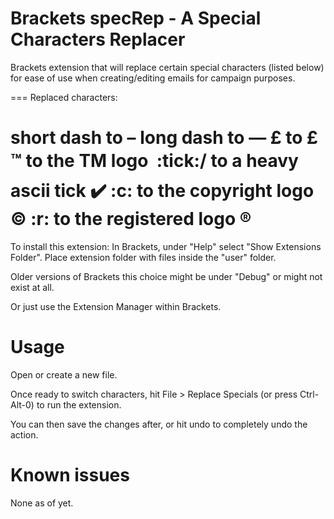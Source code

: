 Brackets specRep - A Special Characters Replacer
===
Brackets extension that will replace certain special characters (listed below) for ease of use when creating/editing emails for campaign purposes.

===
Replaced characters:

short dash to &ndash;
long dash to &mdash;
£ to &pound;
:tm: to the TM logo &#153;
:tick:/ to a heavy ascii tick &#10004;
:c: to the copyright logo &#169;
:r: to the registered logo &#174;
===

To install this extension:
In Brackets, under "Help" select "Show Extensions Folder". Place extension folder with files inside the "user" folder.

Older versions of Brackets this choice might be under "Debug" or might not exist at all.

Or just use the Extension Manager within Brackets.


Usage
=====
Open or create a new file.

Once ready to switch characters, hit File > Replace Specials (or press Ctrl-Alt-0) to run the extension.

You can then save the changes after, or hit undo to completely undo the action.


Known issues
============
None as of yet.
